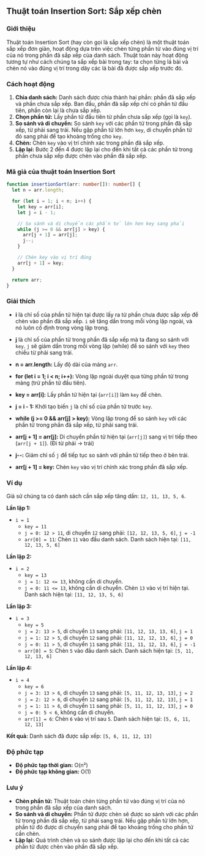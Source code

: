 ## Thuật toán Insertion Sort: Sắp xếp chèn

### Giới thiệu

Thuật toán Insertion Sort (hay còn gọi là sắp xếp chèn) là một thuật toán sắp xếp đơn giản, hoạt động dựa trên việc chèn từng phần tử vào đúng vị trí của nó trong phần đã sắp xếp của danh sách. Thuật toán này hoạt động tương tự như cách chúng ta sắp xếp bài trong tay: ta chọn từng lá bài và chèn nó vào đúng vị trí trong dãy các lá bài đã được sắp xếp trước đó.

### Cách hoạt động

1. **Chia danh sách:** Danh sách được chia thành hai phần: phần đã sắp xếp và phần chưa sắp xếp. Ban đầu, phần đã sắp xếp chỉ có phần tử đầu tiên, phần còn lại là chưa sắp xếp.
2. **Chọn phần tử:** Lấy phần tử đầu tiên từ phần chưa sắp xếp (gọi là `key`).
3. **So sánh và di chuyển:** So sánh `key` với các phần tử trong phần đã sắp xếp, từ phải sang trái. Nếu gặp phần tử lớn hơn `key`, di chuyển phần tử đó sang phải để tạo khoảng trống cho `key`.
4. **Chèn:** Chèn `key` vào vị trí chính xác trong phần đã sắp xếp.
5. **Lặp lại:** Bước 2 đến 4 được lặp lại cho đến khi tất cả các phần tử trong phần chưa sắp xếp được chèn vào phần đã sắp xếp.

### Mã giả của thuật toán Insertion Sort

```typescript
function insertionSort(arr: number[]): number[] {
  let n = arr.length;

  for (let i = 1; i < n; i++) {
    let key = arr[i];
    let j = i - 1;

    // So sánh và di chuyển các phần tử lớn hơn key sang phải
    while (j >= 0 && arr[j] > key) {
      arr[j + 1] = arr[j];
      j--;
    }

    // Chèn key vào vị trí đúng
    arr[j + 1] = key;
  }

  return arr;
}
```

### Giải thích

- **i** là chỉ số của phần tử hiện tại được lấy ra từ phần chưa được sắp xếp để chèn vào phần đã sắp xếp. `i` sẽ tăng dần trong mỗi vòng lặp ngoài, và nó luôn cố định trong vòng lặp trong.
- **j** là chỉ số của phần tử trong phần đã sắp xếp mà ta đang so sánh với `key`. `j` sẽ giảm dần trong mỗi vòng lặp (while) để so sánh với `key` theo chiều từ phải sang trái.
- **n = arr.length:** Lấy độ dài của mảng `arr`.
- **for (let i = 1; i < n; i++):** Vòng lặp ngoài duyệt qua từng phần tử trong mảng (trừ phần tử đầu tiên).
- **key = arr[i]:** Lấy phần tử hiện tại (`arr[i]`) làm `key` để chèn.
- **j = i - 1:** Khởi tạo biến `j` là chỉ số của phần tử trước `key`.
- **while (j >= 0 && arr[j] > key):** Vòng lặp trong để so sánh `key` với các phần tử trong phần đã sắp xếp, từ phải sang trái.
- **arr[j + 1] = arr[j]:** Di chuyển phần tử hiện tại (`arr[j]`) sang vị trí tiếp theo (`arr[j + 1]`). (Đi từ phải -> trái)

- **j--:** Giảm chỉ số `j` để tiếp tục so sánh với phần tử tiếp theo ở bên trái.
- **arr[j + 1] = key:** Chèn `key` vào vị trí chính xác trong phần đã sắp xếp.

### Ví dụ

Giả sử chúng ta có danh sách cần sắp xếp tăng dần: `12, 11, 13, 5, 6`.

**Lần lặp 1:**

- `i = 1`
  - `key = 11`
  - `j = 0: 12 > 11`, di chuyển `12` sang phải: `[12, 12, 13, 5, 6]`, `j = -1`
  - `arr[0] = 11`: Chèn `11` vào đầu danh sách. Danh sách hiện tại: `[11, 12, 13, 5, 6]`

**Lần lặp 2:**

- `i = 2`
  - `key = 13`
  - `j = 1: 12 <= 13`, không cần di chuyển.
  - `j = 0: 11 <= 13`, không cần di chuyển. Chèn `13` vào vị trí hiện tại. Danh sách hiện tại: `[11, 12, 13, 5, 6]`

**Lần lặp 3:**

- `i = 3`
  - `key = 5`
  - `j = 2: 13 > 5`, di chuyển `13` sang phải: `[11, 12, 13, 13, 6]`, `j = 1`
  - `j = 1: 12 > 5`, di chuyển `12` sang phải: `[11, 12, 12, 13, 6]`, `j = 0`
  - `j = 0: 11 > 5`, di chuyển `11` sang phải: `[11, 11, 12, 13, 6]`, `j = -1`
  - `arr[0] = 5`: Chèn `5` vào đầu danh sách. Danh sách hiện tại: `[5, 11, 12, 13, 6]`

**Lần lặp 4:**

- `i = 4`
  - `key = 6`
  - `j = 3: 13 > 6`, di chuyển `13` sang phải: `[5, 11, 12, 13, 13]`, `j = 2`
  - `j = 2: 12 > 6`, di chuyển `12` sang phải: `[5, 11, 12, 12, 13]`, `j = 1`
  - `j = 1: 11 > 6`, di chuyển `11` sang phải: `[5, 11, 11, 12, 13]`, `j = 0`
  - `j = 0: 5 < 6`, không cần di chuyển.
  - `arr[1] = 6`: Chèn `6` vào vị trí sau `5`. Danh sách hiện tại: `[5, 6, 11, 12, 13]`

**Kết quả:** Danh sách đã được sắp xếp: `[5, 6, 11, 12, 13]`

### Độ phức tạp

- **Độ phức tạp thời gian:** O(n²)
- **Độ phức tạp không gian:** O(1)

### Lưu ý

- **Chèn phần tử:** Thuật toán chèn từng phần tử vào đúng vị trí của nó trong phần đã sắp xếp của danh sách.
- **So sánh và di chuyển:** Phần tử được chèn sẽ được so sánh với các phần tử trong phần đã sắp xếp, từ phải sang trái. Nếu gặp phần tử lớn hơn, phần tử đó được di chuyển sang phải để tạo khoảng trống cho phần tử cần chèn.
- **Lặp lại:** Quá trình chèn và so sánh được lặp lại cho đến khi tất cả các phần tử được chèn vào phần đã sắp xếp.
